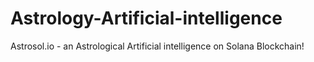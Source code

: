 # Astrology-Artificial-intelligence
Astrosol.io - an Astrological Artificial intelligence on Solana Blockchain!
